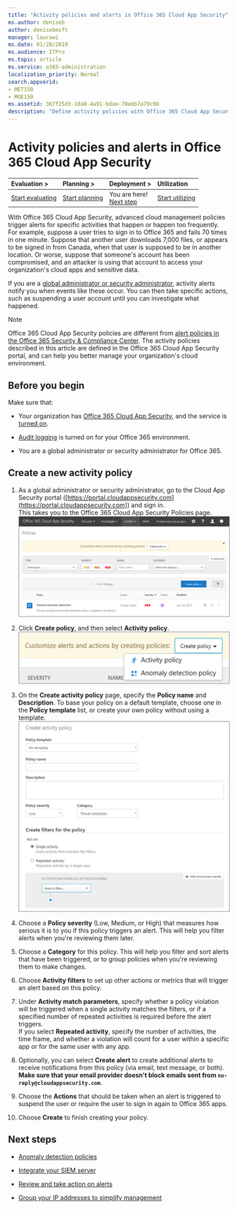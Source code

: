 ```yaml
---
title: "Activity policies and alerts in Office 365 Cloud App Security"
ms.author: deniseb
author: denisebmsft
manager: laurawi
ms.date: 01/28/2019
ms.audience: ITPro
ms.topic: article
ms.service: o365-administration
localization_priority: Normal
search.appverid:
- MET150
- MOE150
ms.assetid: 367f25d3-10a0-4a91-bdae-70ebb7a79c98
description: "Define activity policies with Office 365 Cloud App Security to set up alerts to trigger when specific activities happen or happen too frequently. By setting up policies to trigger alerts, you can be notified about and monitor specific activities."
---
```


# Activity policies and alerts in Office 365 Cloud App Security

|****Evaluation** \>**|****Planning** \>**|****Deployment** \>**|****Utilization****|
|:-----|:-----|:-----|:-----|
|[Start evaluating](office-365-cas-overview.md) <br/> |[Start planning](get-ready-for-office-365-cas.md) <br/> |You are here!  <br/> [Next step](anomaly-detection-policies-in-ocas.md) <br/> |[Start utilizing](utilization-activities-for-ocas.md) <br/> |
   
With Office 365 Cloud App Security, advanced cloud management policies trigger alerts for specific activities that happen or happen too frequently. For example, suppose a user tries to sign in to Office 365 and fails 70 times in one minute. Suppose that another user downloads 7,000 files, or appears to be signed in from Canada, when that user is supposed to be in another location. Or worse, suppose that someone's account has been compromised, and an attacker is using that account to access your organization's cloud apps and sensitive data.
  
If you are a [global administrator or security administrator](permissions-in-the-security-and-compliance-center.md), activity alerts notify you when events like these occur. You can then take specific actions, such as suspending a user account until you can investigate what happened.
  
> [!NOTE]
> Office 365 Cloud App Security policies are different from [alert policies in the Office 365 Security &amp; Compliance Center](alert-policies.md). The activity policies described in this article are defined in the Office 365 Cloud App Security portal, and can help you better manage your organization's cloud environment. 
  
## Before you begin

Make sure that:
  
- Your organization has [Office 365 Cloud App Security](office-365-cas-overview.md), and the service is [turned on](turn-on-office-365-cas.md).
    
- [Audit logging](turn-audit-log-search-on-or-off.md) is turned on for your Office 365 environment. 
    
- You are a global administrator or security administrator for Office 365.
    
## Create a new activity policy

1. As a global administrator or security administrator, go to the Cloud App Security portal ([https://portal.cloudappsecurity.com](https://portal.cloudappsecurity.com)) and sign in. <br>This takes you to the Office 365 Cloud App Security Policies page.<br>![When you go to the Office 365 Cloud App Security portal, you start with the Policies page](media/5cb8833c-4e08-438c-bab3-91b5106f6f3f.png)
  
2. Click **Create policy**, and then select **Activity policy**.<br>![When you create a policy in O365 CAS, you can choose between Activity policies and Anomaly Detection policies.](media/79f34535-ddf9-4a5b-a0a3-8766bf9c174c.png)
  
3. On the **Create activity policy** page, specify the **Policy name** and **Description**. To base your policy on a default template, choose one in the **Policy template** list, or create your own policy without using a template.<br>![You can create activity policies with Office 365 Cloud App Security.](media/4083a76f-7074-4d6a-8200-6d76d49259d7.png)
  
4. Choose a **Policy severity** (Low, Medium, or High) that measures how serious it is to you if this policy triggers an alert. This will help you filter alerts when you're reviewing them later. 
    
5. Choose a **Category** for this policy. This will help you filter and sort alerts that have been triggered, or to group policies when you're reviewing them to make changes. 
    
6. Choose **Activity filters** to set up other actions or metrics that will trigger an alert based on this policy. 
    
7. Under **Activity match parameters**, specify whether a policy violation will be triggered when a single activity matches the filters, or if a specified number of repeated activities is required before the alert triggers.<br>If you select **Repeated activity**, specify the number of activities, the time frame, and whether a violation will count for a user within a specific app or for the same user with any app.
    
8. Optionally, you can select **Create alert** to create additional alerts to receive notifications from this policy (via email, text message, or both).<br>**Make sure that your email provider doesn't block emails sent from `no-reply@cloudappsecurity.com`**. 
  
9. Choose the **Actions** that should be taken when an alert is triggered to suspend the user or require the user to sign in again to Office 365 apps. 
    
10. Choose **Create** to finish creating your policy. 
    
## Next steps

- [Anomaly detection policies](anomaly-detection-policies-in-ocas.md)
    
- [Integrate your SIEM server](integrate-your-siem-server-with-office-365-cas.md)
    
- [Review and take action on alerts](review-office-365-cas-alerts.md)
    
- [Group your IP addresses to simplify management](group-your-ip-addresses-in-ocas.md)
    

